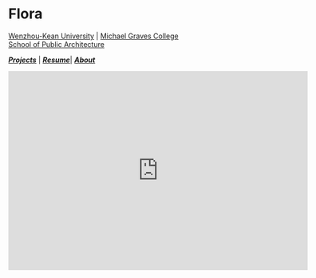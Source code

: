 # Flora

[Wenzhou-Kean University](https://wku.edu.cn/) | [Michael Graves College<br/>
School of Public Architecture](http://design.wku.edu.cn/)<br/>

***[Projects](https://ZMRFlora.github.io/Portfolio/Projects)*** | ***[Resume]()***| ***[About](https://ZMRFlora.github.io/Portfolio/About)***

<iframe width="600" height="400" allowfullscreen style="border-style:none;" src="https://cdn.pannellum.org/2.5/pannellum.htm#panorama=https%3A//zmrflora.github.io/Portfolio/Images/21-Spring/rep-photosphere.jpg&autoLoad=true"></iframe>
